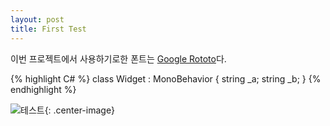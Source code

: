 ```yaml
---
layout: post
title: First Test
---
```

이번 프로젝트에서 사용하기로한 폰트는 [Google Rototo](/downloads/RobotoTTF.zip)다.

{% highlight C# %}
class Widget : MonoBehavior {
	string _a;
	string _b;
}
{% endhighlight %}

![테스트](/assets/photo_2016-03-22_13-22-00.jpg){: .center-image}